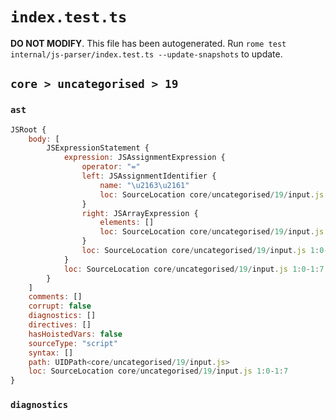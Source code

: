 # `index.test.ts`

**DO NOT MODIFY**. This file has been autogenerated. Run `rome test internal/js-parser/index.test.ts --update-snapshots` to update.

## `core > uncategorised > 19`

### `ast`

```javascript
JSRoot {
	body: [
		JSExpressionStatement {
			expression: JSAssignmentExpression {
				operator: "="
				left: JSAssignmentIdentifier {
					name: "\u2163\u2161"
					loc: SourceLocation core/uncategorised/19/input.js 1:0-1:2 (\u2163\u2161)
				}
				right: JSArrayExpression {
					elements: []
					loc: SourceLocation core/uncategorised/19/input.js 1:5-1:7
				}
				loc: SourceLocation core/uncategorised/19/input.js 1:0-1:7
			}
			loc: SourceLocation core/uncategorised/19/input.js 1:0-1:7
		}
	]
	comments: []
	corrupt: false
	diagnostics: []
	directives: []
	hasHoistedVars: false
	sourceType: "script"
	syntax: []
	path: UIDPath<core/uncategorised/19/input.js>
	loc: SourceLocation core/uncategorised/19/input.js 1:0-1:7
}
```

### `diagnostics`

```

```
